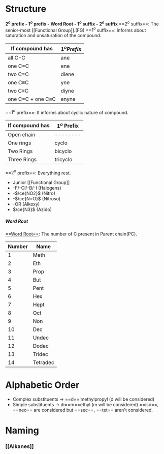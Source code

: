 # Structure
<b>$2^o$ prefix - $1^o$ prefix - Word Root - $1^o$ suffix - $2^o$ suffix </b>
==$2^o$ suffix==: The senior-most [[Functional Group]].(FG)
==$1^o$ suffix==: Informs about saturation and unsaturation of the compound.

| If compound has          | $1^{o}Prefix$ |
| ------------------------ | ------------- |
| all C-C                  | ane           |
| one C=C                  | ene           |
| two C=C                  | diene         |
| one C$\equiv$C           | yne           |
| two C$\equiv$C           | diyne         |
| one C=C + one C$\equiv$C | enyne              |

==$1^o$ prefix==: It informs about cyclic nature of compound.

| If compound has | $1^o$ Prefix |
| --------------- | ------------ |
| Open chain      | --------     |
| One rings       | cyclo        |
| Two Rings       | bicyclo      |
| Three Rings     | tricyclo     |

==$2^o$ prefix==: Everything rest.
- Junior [[Functional Group]]
- -F/-Cl/-B/-I (Halogens)
- -$\ce{NO2}$  (Nitro)
- -$\ce{N=O}$  (Nitroso)
- -OR          (Alkoxy)
- $\ce{N3}$    (Azido)

##### Word Root
<u>==Word Root==</u>: The number of C present in Parent chain(PC).

| Number | Name     |
| ------ | -------- |
| 1      | Meth     |
| 2      | Eth      |
| 3      | Prop     |
| 4      | But      |
| 5      | Pent     |
| 6      | Hex      |
| 7      | Hept     |
| 8      | Oct      |
| 9      | Non      |
| 10     | Dec      |
| 11     | Undec    |
| 12     | Dodec    |
| 13     | Tridec   |
| 14     | Tetradec |

# Alphabetic Order
- Complex substituents $\rightarrow$ ==d==imethylpropyl (d will be considered)
- Simple substituents $\rightarrow$ di==m==ethyl (m will be considered)
==iso==, ==neo== are considered but ==sec==, ==tet== aren't considered.
# Naming
### [[Alkanes]]
